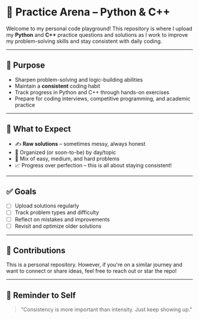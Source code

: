 # 🧠 Practice Arena – Python & C++

Welcome to my personal code playground! This repository is where I upload my **Python** and **C++** practice questions and solutions as I work to improve my problem-solving skills and stay consistent with daily coding.

---

## 🚀 Purpose

- Sharpen problem-solving and logic-building abilities  
- Maintain a **consistent** coding habit  
- Track progress in Python and C++ through hands-on exercises  
- Prepare for coding interviews, competitive programming, and academic practice

---

## 📌 What to Expect

- ✍️ **Raw solutions** – sometimes messy, always honest  
- 📅 Organized (or soon-to-be) by day/topic  
- 🧪 Mix of easy, medium, and hard problems  
- 📈 Progress over perfection – this is all about staying consistent!

---

## ✅ Goals

- [ ] Upload solutions regularly  
- [ ] Track problem types and difficulty  
- [ ] Reflect on mistakes and improvements  
- [ ] Revisit and optimize older solutions

---

## 🙌 Contributions

This is a personal repository. However, if you're on a similar journey and want to connect or share ideas, feel free to reach out or star the repo!

---

## 🧠 Reminder to Self

> "Consistency is more important than intensity. Just keep showing up."
